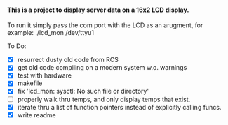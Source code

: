 #### This is a project to display server data on a 16x2 LCD display.

To run it simply pass the com port with the LCD as an arugment, for example:
./lcd_mon /dev/ttyu1


To Do:
- [x] resurrect dusty old code from RCS
- [x] get old code compiling on a modern system w.o. warnings
- [x] test with hardware
- [x] makefile
- [x] fix 'lcd_mon: sysctl: No such file or directory'
- [ ] properly walk thru temps, and only display temps that exist.
- [x] iterate thru a list of function pointers instead of explicitly calling funcs.
- [x] write readme
